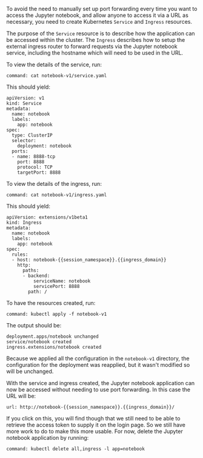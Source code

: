 To avoid the need to manually set up port forwarding every time you want to access the Jupyter notebook, and allow anyone to access it via a URL as necessary, you need to create Kubernetes ``Service`` and ``Ingress`` resources.

The purpose of the ``Service`` resource is to describe how the application can be accessed within the cluster. The ``Ingress`` describes how to setup the external ingress router to forward requests via the Jupyter notebook service, including the hostname which will need to be used in the URL.

To view the details of the service, run:

```terminal:execute
command: cat notebook-v1/service.yaml
```

This should yield:

```
apiVersion: v1
kind: Service
metadata:
  name: notebook
  labels:
    app: notebook
spec:
  type: ClusterIP
  selector:
    deployment: notebook
  ports:
  - name: 8888-tcp
    port: 8888
    protocol: TCP
    targetPort: 8888
```

To view the details of the ingress, run:

```terminal:execute
command: cat notebook-v1/ingress.yaml
```

This should yield:

```
apiVersion: extensions/v1beta1
kind: Ingress
metadata:
  name: notebook
  labels:
    app: notebook
spec:
  rules:
  - host: notebook-{{session_namespace}}.{{ingress_domain}}
    http:
      paths:
      - backend:
          serviceName: notebook
          servicePort: 8888
        path: /
```

To have the resources created, run:

```terminal:execute
command: kubectl apply -f notebook-v1
```

The output should be:

```
deployment.apps/notebook unchanged
service/notebook created
ingress.extensions/notebook created
```

Because we applied all the configuration in the ``notebook-v1`` directory, the configuration for the deployment was reapplied, but it wasn't modified so will be unchanged.

With the service and ingress created, the Jupyter notebook application can now be accessed without needing to use port forwarding. In this case the URL will be:

```dashboard:open-url
url: http://notebook-{{session_namespace}}.{{ingress_domain}}/
```

If you click on this, you will find though that we still need to be able to retrieve the access token to supply it on the login page. So we still have more work to do to make this more usable. For now, delete the Jupyter notebook application by running:

```terminal:execute
command: kubectl delete all,ingress -l app=notebook
```
